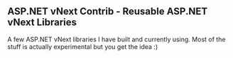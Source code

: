## ASP.NET vNext Contrib - Reusable ASP.NET vNext Libraries
A few ASP.NET vNext libraries I have built and currently using. Most of the stuff is actually experimental but you get the idea :)
